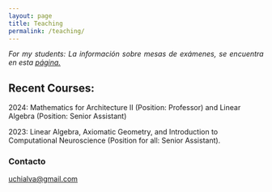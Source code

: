 ```yaml
---
layout: page
title: Teaching
permalink: /teaching/
---
```


<p style="text-align:justify;"><i>For my students: La información sobre mesas de exámenes, se encuentra en esta <a href="https://uliseschialva.github.io/infofinales/">página.</a>
</i></p>

## Recent Courses:

2024:
Mathematics for Architecture II (Position: Professor) and Linear Algebra (Position: Senior Assistant)

2023:
Linear Algebra, Axiomatic Geometry, and Introduction to Computational Neuroscience (Position for all: Senior Assistant).

### Contacto

[uchialva@gmail.com](mailto:uchialva@gmail.com)
